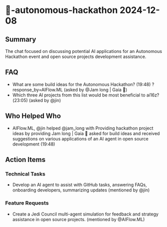 # 🌱-autonomous-hackathon 2024-12-08

## Summary
The chat focused on discussing potential AI applications for an Autonomous Hackathon event and open source projects development assistance.

## FAQ
- What are some build ideas for the Autonomous Hackathon? (19:48) ?response_by=AIFlow.ML (asked by @Jam long | Gaia 🌱)
- Which three AI projects from this list would be most beneficial to ai16z?(23:05) (asked by @jin)

## Who Helped Who
- AIFlow.ML, @jin helped @jam_long with Providing hackathon project ideas by providing Jam long | Gaia 🌱 asked for build ideas and received suggestions on various applications of an AI agent in open source development (19:48)

## Action Items

### Technical Tasks
- Develop an AI agent to assist with GitHub tasks, answering FAQs, onboarding developers, summarizing updates (mentioned by @jin)

### Feature Requests
- Create a Jedi Council multi-agent simulation for feedback and strategy assistance in open source projects. (mentioned by @AIFlow.ML)